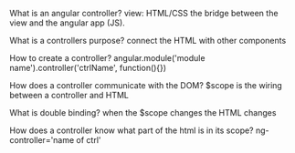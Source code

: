 What is an angular controller?
  view: HTML/CSS
  the bridge between the view and the angular app (JS).

What is a controllers purpose?
  connect the HTML with other components

How to create a controller?
    angular.module('module name').controller('ctrlName', function(){})

How does a controller communicate with the DOM?
  $scope is the wiring between a controller and HTML

What is double binding?
  when the $scope changes the HTML changes

How does a controller know what part of the html is in its scope?
  ng-controller='name of ctrl'
